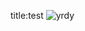 title:test
![yrdy](https://github.com/user-attachments/assets/bb3f5ad0-02a5-44ec-9480-ad3a3518f39b)
